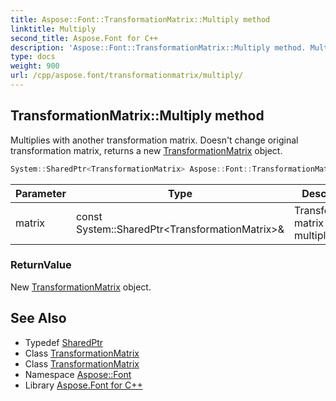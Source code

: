 ```yaml
---
title: Aspose::Font::TransformationMatrix::Multiply method
linktitle: Multiply
second_title: Aspose.Font for C++
description: 'Aspose::Font::TransformationMatrix::Multiply method. Multiplies with another transformation matrix. Doesn''t change original transformation matrix, returns a new TransformationMatrix object in C++.'
type: docs
weight: 900
url: /cpp/aspose.font/transformationmatrix/multiply/
---
```

## TransformationMatrix::Multiply method


Multiplies with another transformation matrix. Doesn't change original transformation matrix, returns a new [TransformationMatrix](../) object.

```cpp
System::SharedPtr<TransformationMatrix> Aspose::Font::TransformationMatrix::Multiply(const System::SharedPtr<TransformationMatrix> &matrix)
```


| Parameter | Type | Description |
| --- | --- | --- |
| matrix | const System::SharedPtr\<TransformationMatrix\>\& | Transformation matrix to multiply with. |

### ReturnValue

New [TransformationMatrix](../) object.

## See Also

* Typedef [SharedPtr](../../../system/sharedptr/)
* Class [TransformationMatrix](../)
* Class [TransformationMatrix](../)
* Namespace [Aspose::Font](../../)
* Library [Aspose.Font for C++](../../../)
